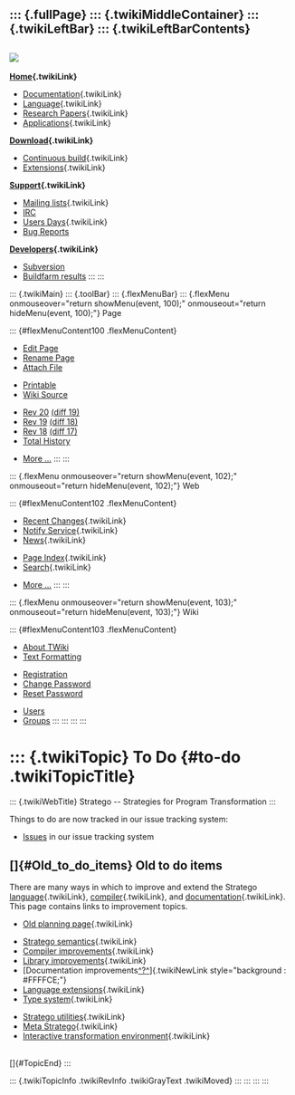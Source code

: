 ::: {.fullPage}
::: {.twikiMiddleContainer}
::: {.twikiLeftBar}
::: {.twikiLeftBarContents}
  ----------------------------------------------------------------------------------
  [![](../pub/Stratego/StrategoLogo/StrategoLogoTextlessWhite-100px.png)](WebHome)
  ----------------------------------------------------------------------------------

**[Home](WebHome){.twikiLink}**

-   [Documentation](StrategoDocumentation){.twikiLink}
-   [Language](StrategoLanguage){.twikiLink}
-   [Research Papers](StrategoPublications){.twikiLink}
-   [Applications](StrategoApplication){.twikiLink}

**[Download](StrategoDownload){.twikiLink}**

-   [Continuous build](ContinuousBuild){.twikiLink}
-   [Extensions](AdditionalPackageDownload){.twikiLink}

**[Support](StrategoSupport){.twikiLink}**

-   [Mailing lists](MailingList){.twikiLink}
-   [IRC](irc://irc.freenode.net/#stratego)
-   [Users Days](StrategoUsersDay){.twikiLink}
-   [Bug Reports](http://yellowgrass.org/project/StrategoXT)

**[Developers](StrategoDev){.twikiLink}**

-   [Subversion](https://svn.strategoxt.org/repos/StrategoXT/strategoxt/trunk)
-   [Buildfarm
    results](http://hydra.nixos.org/jobset/strategoxt/strategoxt-release/all)
:::
:::

::: {.twikiMain}
::: {.toolBar}
::: {.flexMenuBar}
::: {.flexMenu onmouseover="return showMenu(event, 100);" onmouseout="return hideMenu(event, 100);"}
Page

::: {#flexMenuContent100 .flexMenuContent}
-   [Edit
    Page](http://www.program-transformation.org/edit/Stratego/ToDo?t=1536825561)
-   [Rename
    Page](http://www.program-transformation.org/rename/Stratego/ToDo)
-   [Attach
    File](http://www.program-transformation.org/attach/Stratego/ToDo)

<!-- -->

-   [Printable](http://www.program-transformation.org/view/Stratego/ToDo?skin=print.pattern)
-   [Wiki
    Source](http://www.program-transformation.org/view/Stratego/ToDo?skin=text&raw=on&contenttype=text/plain)

<!-- -->

-   [Rev
    20](http://www.program-transformation.org/view/Stratego/ToDo?rev=1.20)
    [(diff 19)](http://www.program-transformation.org/rdiff/Stratego/ToDo?rev1=1.20&rev2=1.19)
-   [Rev
    19](http://www.program-transformation.org/view/Stratego/ToDo?rev=1.19)
    [(diff 18)](http://www.program-transformation.org/rdiff/Stratego/ToDo?rev1=1.19&rev2=1.18)
-   [Rev
    18](http://www.program-transformation.org/view/Stratego/ToDo?rev=1.18)
    [(diff 17)](http://www.program-transformation.org/rdiff/Stratego/ToDo?rev1=1.18&rev2=1.17)
-   [Total
    History](http://www.program-transformation.org/rdiff/Stratego/ToDo)

<!-- -->

-   [More
    \...](http://www.program-transformation.org/oops/Stratego/ToDo?template=oopsmore&param1=1.20&param2=1.20)
:::
:::

::: {.flexMenu onmouseover="return showMenu(event, 102);" onmouseout="return hideMenu(event, 102);"}
Web

::: {#flexMenuContent102 .flexMenuContent}
-   [Recent Changes](WebChanges){.twikiLink}
-   [Notify Service](WebNotify){.twikiLink}
-   [News](WebNews){.twikiLink}

<!-- -->

-   [Page Index](WebIndex){.twikiLink}
-   [Search](WebSearch){.twikiLink}

<!-- -->

-   [More
    \...](http://www.program-transformation.org/oops/Stratego/ToDo?template=oopsmore&param1=1.20&param2=1.20)
:::
:::

::: {.flexMenu onmouseover="return showMenu(event, 103);" onmouseout="return hideMenu(event, 103);"}
Wiki

::: {#flexMenuContent103 .flexMenuContent}
-   [About
    TWiki](http://www.program-transformation.org/view/TWiki/WebHome)
-   [Text
    Formatting](http://www.program-transformation.org/view/TWiki/TextFormattingRules)

<!-- -->

-   [Registration](http://www.program-transformation.org/view/TWiki/TWikiRegistration)
-   [Change
    Password](http://www.program-transformation.org/view/TWiki/ChangePassword)
-   [Reset
    Password](http://www.program-transformation.org/view/TWiki/ResetPassword)

<!-- -->

-   [Users](http://www.program-transformation.org/view/Main/TWikiUsers)
-   [Groups](http://www.program-transformation.org/view/Main/TWikiGroups)
:::
:::
:::
:::

::: {.twikiTopic}
To Do {#to-do .twikiTopicTitle}
=====

::: {.twikiWebTitle}
Stratego \-- Strategies for Program Transformation
:::

Things to do are now tracked in our issue tracking system:

-   [Issues](https://catamaran.labs.cs.uu.nl/jira/browse/STR) in our
    issue tracking system

[]{#Old_to_do_items} Old to do items
------------------------------------

There are many ways in which to improve and extend the Stratego
[language](StrategoLanguage){.twikiLink},
[compiler](StrategoCompiler){.twikiLink}, and
[documentation](StrategoDocumentation){.twikiLink}. This page contains
links to improvement topics.

-   [Old planning page](ReleasePlan){.twikiLink}

<!-- -->

-   [Stratego semantics](StrategoSemantics){.twikiLink}
-   [Compiler improvements](CompilerImprovements){.twikiLink}
-   [Library improvements](LibraryImprovements){.twikiLink}
-   [Documentation
    improvements[^?^](http://www.program-transformation.org/edit/Stratego/DocumentationImprovements?topicparent=Stratego.ToDo)]{.twikiNewLink
    style="background : #FFFFCE;"}
-   [Language extensions](LanguageExtensions){.twikiLink}
-   [Type system](TypeSystem){.twikiLink}

<!-- -->

-   [Stratego utilities](StrategoUtilities){.twikiLink}
-   [Meta Stratego](MetaStratego){.twikiLink}
-   [Interactive transformation
    environment](InteractiveTransformationEnvironment){.twikiLink}

\
[]{#TopicEnd}
:::

::: {.twikiTopicInfo .twikiRevInfo .twikiGrayText .twikiMoved}
:::
:::
:::
:::
